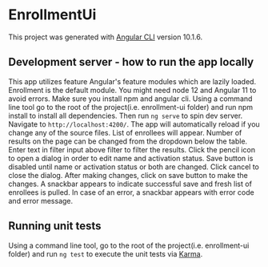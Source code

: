# EnrollmentUi

This project was generated with [Angular CLI](https://github.com/angular/angular-cli) version 10.1.6.

## Development server - how to run the app locally

This app utilizes feature Angular's feature modules which are lazily loaded. Enrollment is the default module. You might need node 12 and Angular 11 to avoid errors. Make sure you install npm and angular cli. Using a command line tool go to the root of the project(i.e. enrollment-ui folder) and run npm install to install all dependencies. Then run `ng serve` to spin dev server. Navigate to `http://localhost:4200/`. The app will automatically reload if you change any of the source files. List of enrollees will appear. Number of results on the page can be changed from the dropdown below the table. Enter text in filter input above filter to filter the results. Click the pencil icon to open a dialog in order to edit name and activation status. Save button is disabled until name or activation status or both are changed. Click cancel to close the dialog. After making changes, click on save button to make the changes. A snackbar appears to indicate successful save and fresh list of enrollees is pulled. In case of an error, a snackbar appears with error code and error message.


## Running unit tests

Using a command line tool, go to the root of the project(i.e. enrollment-ui folder) and run `ng test` to execute the unit tests via [Karma](https://karma-runner.github.io).

